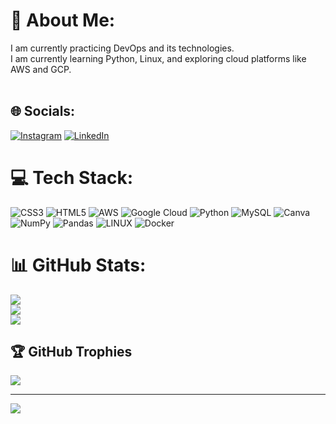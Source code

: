 # 💫 About Me:
I am currently practicing DevOps and its technologies.<br>I am currently learning Python, Linux, and exploring cloud platforms like AWS and GCP.<br><br> 


## 🌐 Socials:
[![Instagram](https://img.shields.io/badge/Instagram-%23E4405F.svg?logo=Instagram&logoColor=white)](https://instagram.com/anantiakeshri) [![LinkedIn](https://img.shields.io/badge/LinkedIn-%230077B5.svg?logo=linkedin&logoColor=white)](https://linkedin.com/in/anantiakeshri) 

# 💻 Tech Stack:
![CSS3](https://img.shields.io/badge/css3-%231572B6.svg?style=plastic&logo=css3&logoColor=white) ![HTML5](https://img.shields.io/badge/html5-%23E34F26.svg?style=plastic&logo=html5&logoColor=white) ![AWS](https://img.shields.io/badge/AWS-%23FF9900.svg?style=plastic&logo=amazon-aws&logoColor=white) ![Google Cloud](https://img.shields.io/badge/Google%20Cloud-%234285F4.svg?style=plastic&logo=google-cloud&logoColor=white) ![Python](https://img.shields.io/badge/python-3670A0?style=plastic&logo=python&logoColor=ffdd54) ![MySQL](https://img.shields.io/badge/mysql-%2300f.svg?style=plastic&logo=mysql&logoColor=white) ![Canva](https://img.shields.io/badge/Canva-%2300C4CC.svg?style=plastic&logo=Canva&logoColor=white) ![NumPy](https://img.shields.io/badge/numpy-%23013243.svg?style=plastic&logo=numpy&logoColor=white) ![Pandas](https://img.shields.io/badge/pandas-%23150458.svg?style=plastic&logo=pandas&logoColor=white) ![LINUX](https://img.shields.io/badge/Linux-FCC624?style=plastic&logo=linux&logoColor=black) ![Docker](https://img.shields.io/badge/docker-%230db7ed.svg?style=plastic&logo=docker&logoColor=white)
# 📊 GitHub Stats:
![](https://github-readme-stats.vercel.app/api?username=anantiakeshri&theme=radical&hide_border=true&include_all_commits=false&count_private=false)<br/>
![](https://github-readme-streak-stats.herokuapp.com/?user=anantiakeshri&theme=radical&hide_border=true)<br/>
![](https://github-readme-stats.vercel.app/api/top-langs/?username=anantiakeshri&theme=radical&hide_border=true&include_all_commits=false&count_private=false&layout=compact)

## 🏆 GitHub Trophies
![](https://github-profile-trophy.vercel.app/?username=anantiakeshri&theme=radical&no-frame=false&no-bg=true&margin-w=4)

---
[![](https://visitcount.itsvg.in/api?id=anantiakeshri&icon=5&color=10)](https://visitcount.itsvg.in)

<!-- Proudly created with GPRM ( https://gprm.itsvg.in ) -->